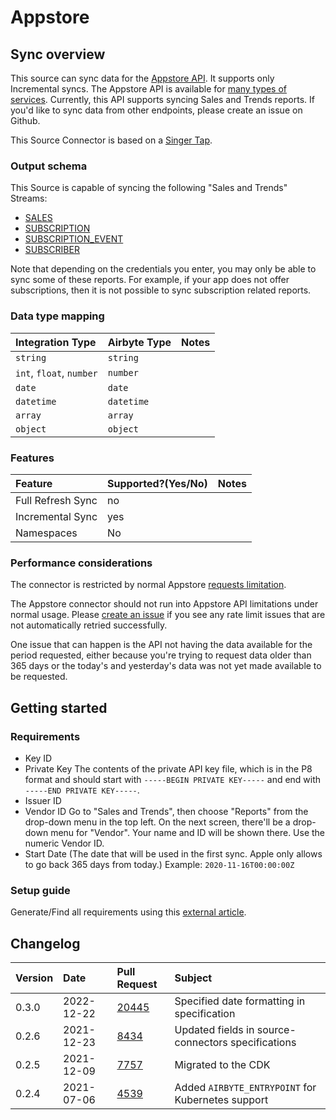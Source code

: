 # Appstore

## Sync overview

This source can sync data for the [Appstore API](https://developer.apple.com/documentation/appstoreconnectapi). It supports only Incremental syncs. The Appstore API is available for [many types of services](https://developer.apple.com/documentation/appstoreconnectapi). Currently, this API supports syncing Sales and Trends reports. If you'd like to sync data from other endpoints, please create an issue on Github.

This Source Connector is based on a [Singer Tap](https://github.com/miroapp/tap-appstore).

### Output schema

This Source is capable of syncing the following "Sales and Trends" Streams:

* [SALES](https://help.apple.com/app-store-connect/#/dev15f9508ca)
* [SUBSCRIPTION](https://help.apple.com/app-store-connect/#/itc5dcdf6693)
* [SUBSCRIPTION\_EVENT](https://help.apple.com/app-store-connect/#/itc0b9b9d5b2)
* [SUBSCRIBER](https://help.apple.com/app-store-connect/#/itcf20f3392e)

Note that depending on the credentials you enter, you may only be able to sync some of these reports. For example, if your app does not offer subscriptions, then it is not possible to sync subscription related reports.

### Data type mapping

| Integration Type | Airbyte Type | Notes |
| :--- | :--- | :--- |
| `string` | `string` |  |
| `int`, `float`, `number` | `number` |  |
| `date` | `date` |  |
| `datetime` | `datetime` |  |
| `array` | `array` |  |
| `object` | `object` |  |

### Features

| Feature | Supported?\(Yes/No\) | Notes |
| :--- | :--- | :--- |
| Full Refresh Sync | no |  |
| Incremental Sync | yes |  |
| Namespaces | No |  |

### Performance considerations

The connector is restricted by normal Appstore [requests limitation](https://developer.apple.com/documentation/appstoreconnectapi/identifying_rate_limits).

The Appstore connector should not run into Appstore API limitations under normal usage. Please [create an issue](https://github.com/airbytehq/airbyte/issues) if you see any rate limit issues that are not automatically retried successfully.

One issue that can happen is the API not having the data available for the period requested, either because you're trying to request data older than 365 days or the today's and yesterday's data was not yet made available to be requested.

## Getting started

### Requirements

* Key ID
* Private Key The contents of the private API key file, which is in the P8 format and should start with `-----BEGIN PRIVATE KEY-----` and end with `-----END PRIVATE KEY-----`.
* Issuer ID
* Vendor ID Go to "Sales and Trends", then choose "Reports" from the drop-down menu in the top left. On the next screen, there'll be a drop-down menu for "Vendor". Your name and ID will be shown there. Use the numeric Vendor ID.
* Start Date \(The date that will be used in the first sync. Apple only allows to go back 365 days from today.\) Example: `2020-11-16T00:00:00Z`

### Setup guide

Generate/Find all requirements using this [external article](https://leapfin.com/blog/apple-appstore-integration/).

## Changelog

| Version | Date       | Pull Request                                              | Subject                                            |
|:--------|:-----------| :-------------------------------------------------------- |:---------------------------------------------------|
|  0.3.0  | 2022-12-22 | [20445](https://github.com/airbytehq/airbyte/pull/20445)  | Specified date formatting in specification         |
|  0.2.6  | 2021-12-23 | [8434](https://github.com/airbytehq/airbyte/pull/8434)    | Updated fields in source-connectors specifications |
|  0.2.5  | 2021-12-09 | [7757](https://github.com/airbytehq/airbyte/pull/7757)    | Migrated to the CDK                                |
|  0.2.4  | 2021-07-06 | [4539](https://github.com/airbytehq/airbyte/pull/4539)    | Added `AIRBYTE_ENTRYPOINT` for Kubernetes support  |

